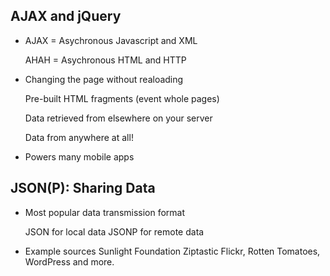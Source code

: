 ## AJAX and jQuery

+ AJAX = Asychronous Javascript and XML
 
    AHAH = Asychronous HTML and HTTP

+ Changing the page without realoading

    Pre-built HTML fragments (event whole pages)

    Data retrieved from elsewhere on your server

    Data from anywhere at all!

+ Powers many mobile apps

## JSON(P): Sharing Data

+ Most popular data transmission format

    JSON for local data
    JSONP for remote data

+ Example sources
    Sunlight Foundation
    Ziptastic
    Flickr, Rotten Tomatoes, WordPress and more.
    

